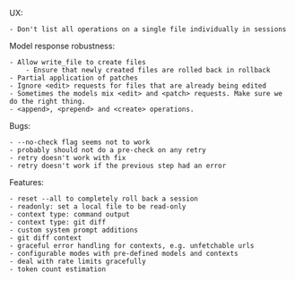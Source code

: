 UX:

    - Don't list all operations on a single file individually in sessions
    
Model response robustness:
    
    - Allow write_file to create files
        - Ensure that newly created files are rolled back in rollback
    - Partial application of patches
    - Ignore <edit> requests for files that are already being edited
    - Sometimes the models mix <edit> and <patch> requests. Make sure we do the right thing.
    - <append>, <prepend> and <create> operations.

Bugs:
    
    - --no-check flag seems not to work
    - probably should not do a pre-check on any retry
    - retry doesn't work with fix
    - retry doesn't work if the previous step had an error

Features:
    
    - reset --all to completely roll back a session
    - readonly: set a local file to be read-only
    - context type: command output
    - context type: git diff 
    - custom system prompt additions
    - git diff context
    - graceful error handling for contexts, e.g. unfetchable urls
    - configurable modes with pre-defined models and contexts
    - deal with rate limits gracefully
    - token count estimation
